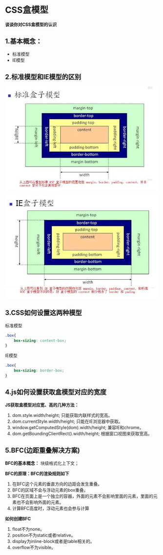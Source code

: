 # CSS盒模型

**谈谈你对CSS盒模型的认识**

## 1.基本概念：

* 标准模型
* IE模型

## 2.标准模型和IE模型的区别

![](content-box.jpg)

![](border-box.jpg)

## 3.CSS如何设置这两种模型

标准模型
```css
.box{
    box-sizing: content-box;
}
```

IE模型
```css
.box{
    box-sizing: border-box;
}
```

## 4.js如何设置获取盒模型对应的宽度

**JS获取盒模型对应宽、高的几种方法：**
1. dom.style.width/height;   只能获取内联样式的宽高。
2. dom.currentStyle.width/height;   只能在IE浏览器中获取。
3. window.getComputedStyle(dom).width/height;   兼容IE和chrome。
4. dom.getBoundingClientRect().width/height;   根据窗口视图来获取宽高。

## 5.BFC(边距重叠解决方案)

**BFC的基本概念：** 块级格式化上下文；

**BFC的原理：BFC的渲染规则如下**

1. 在BFC这个元素的垂直方向的边距会发生重叠。
2. BFC的区域不会与浮动元素的box重叠。
3. BFC在页面上是一个独立的容器，外面的元素不会影响里面的元素，里面的元素也不会影响外面的元素。
4. 计算BFC高度时，浮动元素也会参与计算

**如何创建BFC**

1. float不为none。
2. position不为static或者relative。
3. display为inline-block或者是table相关的。
4. overflow不为visible。